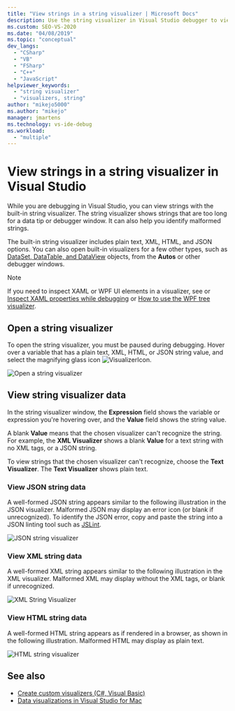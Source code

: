 ```yaml
---
title: "View strings in a string visualizer | Microsoft Docs"
description: Use the string visualizer in Visual Studio debugger to view text strings, XML, HTML, and JSON. You can view other object types, including DataSet and DataTable.
ms.custom: SEO-VS-2020
ms.date: "04/08/2019"
ms.topic: "conceptual"
dev_langs:
  - "CSharp"
  - "VB"
  - "FSharp"
  - "C++"
  - "JavaScript"
helpviewer_keywords:
  - "string visualizer"
  - "visualizers, string"
author: "mikejo5000"
ms.author: "mikejo"
manager: jmartens
ms.technology: vs-ide-debug
ms.workload:
  - "multiple"
---
```

# View strings in a string visualizer in Visual Studio

While you are debugging in Visual Studio, you can view strings with the built-in string visualizer. The string visualizer shows strings that are too long for a data tip or debugger window. It can also help you identify malformed strings.

The built-in string visualizer includes plain text, XML, HTML, and JSON options. You can also open built-in visualizers for a few other types, such as [DataSet, DataTable, and DataView](../debugger/dataset-visualizer-dialog-box.md) objects, from the **Autos** or other debugger windows.

> [!NOTE]
> If you need to inspect XAML or WPF UI elements in a visualizer, see or [Inspect XAML properties while debugging](../xaml-tools/inspect-xaml-properties-while-debugging.md) or [How to use the WPF tree visualizer](../debugger/how-to-use-the-wpf-tree-visualizer.md).

## Open a string visualizer

To open the string visualizer, you must be paused during debugging. Hover over a variable that has a plain text, XML, HTML, or JSON string value, and select the magnifying glass icon ![VisualizerIcon](../debugger/media/dbg-tips-visualizer-icon.png "Visualizer icon").

![Open a string visualizer](../debugger/media/dbg-tips-string-visualizers.png "Open string visualizer")

## View string visualizer data

In the string visualizer window, the **Expression** field shows the variable or expression you're hovering over, and the **Value** field shows the string value.

A blank **Value** means that the chosen visualizer can't recognize the string. For example, the **XML Visualizer** shows a blank **Value** for a text string with no XML tags, or a JSON string.

To view strings that the chosen visualizer can't recognize, choose the **Text Visualizer**. The **Text Visualizer** shows plain text.

### View JSON string data

A well-formed JSON string appears similar to the following illustration in the JSON visualizer. Malformed JSON may display an error icon (or blank if unrecognized). To identify the JSON error, copy and paste the string into a JSON linting tool such as [JSLint](https://www.jslint.com/).

![JSON string visualizer](../debugger/media/dbg-tips-string-visualizer-json.png "JSON string visualizer")

### View XML string data

A well-formed XML string appears similar to the following illustration in the XML visualizer. Malformed XML may display without the XML tags, or blank if unrecognized.

![XML String Visualizer](../debugger/media/dbg-string-visualizers-xml.png "XML String Visualizer")

### View HTML string data

A well-formed HTML string appears as if rendered in a browser, as shown in the following illustration. Malformed HTML may display as plain text.

![HTML string visualizer](../debugger/media/dbg-string-visualizers-html.png "HTML String Visualizer")

## See also

- [Create custom visualizers (C#, Visual Basic)](../debugger/create-custom-visualizers-of-data.md)
- [Data visualizations in Visual Studio for Mac](/visualstudio/mac/data-visualizations)